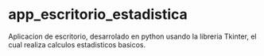 # app_escritorio_estadistica
Aplicacion de escritorio, desarrolado en python usando la libreria Tkinter, el cual realiza calculos estadisticos basicos.
